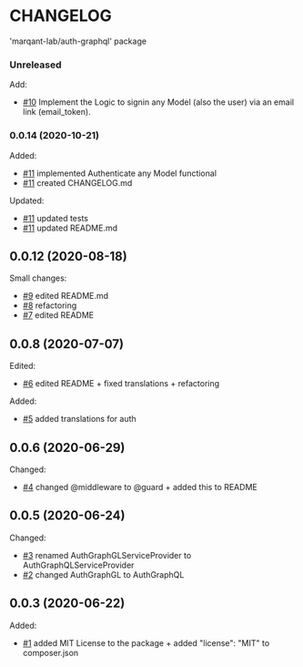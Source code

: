
# CHANGELOG

'marqant-lab/auth-graphql' package

### Unreleased

Add:
 - [#10] Implement the Logic to signin any Model (also the user) via an email link (email_token).

### 0.0.14 (2020-10-21)

Added:
 - [#11] implemented Authenticate any Model functional
 - [#11] created CHANGELOG.md

Updated:
 - [#11] updated tests
 - [#11] updated README.md

## 0.0.12 (2020-08-18)

Small changes:

- [#9] edited README.md
- [#8] refactoring
- [#7] edited README

## 0.0.8 (2020-07-07)

Edited:

- [#6] edited README + fixed translations + refactoring

Added:

- [#5] added translations for auth

## 0.0.6 (2020-06-29)

Changed:

- [#4] changed @middleware to @guard + added this to README

## 0.0.5 (2020-06-24)

Changed:

- [#3] renamed AuthGraphGLServiceProvider to AuthGraphQLServiceProvider
- [#2] changed AuthGraphGL to AuthGraphQL

## 0.0.3 (2020-06-22)

Added:

- [#1] added MIT License to the package + added "license": "MIT" to composer.json






[#11]: https://github.com/marqant-lab/auth-graphql/pull/11
[#10]: https://github.com/marqant-lab/auth-graphql/pull/10
[#9]: https://github.com/marqant-lab/auth-graphql/pull/9
[#8]: https://github.com/marqant-lab/auth-graphql/pull/8
[#7]: https://github.com/marqant-lab/auth-graphql/pull/7
[#6]: https://github.com/marqant-lab/auth-graphql/pull/6
[#5]: https://github.com/marqant-lab/auth-graphql/pull/5
[#4]: https://github.com/marqant-lab/auth-graphql/pull/4
[#3]: https://github.com/marqant-lab/auth-graphql/pull/3
[#2]: https://github.com/marqant-lab/auth-graphql/pull/2
[#1]: https://github.com/marqant-lab/auth-graphql/pull/1
